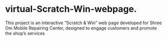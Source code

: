 # virtual-Scratch-Win-webpage.
This project is an interactive “Scratch &amp; Win” web page developed for Shree Om Mobile Repairing Center, designed to engage customers and promote the shop’s services
